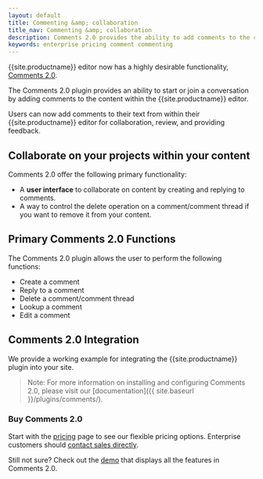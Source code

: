 ```yaml
---
layout: default
title: Commenting &amp; collaboration
title_nav: Commenting &amp; collaboration
description: Comments 2.0 provides the ability to add comments to the content and collaborate with other users for content editing.
keywords: enterprise pricing comment commenting
---
```


{{site.productname}} editor now has a highly desirable functionality, [Comments 2.0]({{site.baseurl}}/demo/comments-2/).

The Comments 2.0 plugin provides an ability to start or join a conversation by adding comments to the content within the {{site.productname}} editor.

Users can now add comments to their text from within their {{site.productname}} editor for collaboration, review, and providing feedback.


## Collaborate on your projects within your content

Comments 2.0 offer the following primary functionality:

* A **user interface** to collaborate on content by creating and replying to comments.
* A way to control the delete operation on a comment/comment thread if you want to remove it from your content.

## Primary Comments 2.0 Functions

The Comments 2.0 plugin allows the user to perform the following functions:

* Create a comment
* Reply to a comment
* Delete a comment/comment thread
* Lookup a comment
* Edit a comment

## Comments 2.0 Integration

We provide a working example for integrating the {{site.productname}} plugin into your site.

> Note: For more information on installing and configuring Comments 2.0, please visit our [documentation]({{ site.baseurl }}/plugins/comments/).

### Buy Comments 2.0

Start with the [pricing](https://www.tiny.cloud/pricing/) page to see our flexible pricing options. Enterprise customers should [contact sales directly](https://www.tinymce.com/pricing/).

Still not sure? Check out the [demo]({{site.baseurl}}/demo/comments-2/) that displays all the features in Comments 2.0.